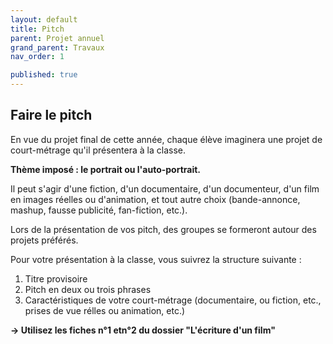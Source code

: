 ```yaml
---
layout: default
title: Pitch
parent: Projet annuel
grand_parent: Travaux
nav_order: 1

published: true
---
```

## Faire le pitch

En vue du projet final de cette année, chaque élève imaginera une projet de court-métrage qu'il présentera à la classe.

**Thème imposé : le portrait ou l'auto-portrait.**

Il peut s'agir d'une fiction, d'un documentaire, d'un documenteur, d'un film en images réelles ou d'animation, et tout autre choix (bande-annonce, mashup, fausse publicité, fan-fiction, etc.).

Lors de la présentation de vos pitch, des groupes se formeront autour des projets préférés.

Pour votre présentation à la classe, vous suivrez la structure suivante :
1. Titre provisoire
2. Pitch en deux ou trois phrases
3. Caractéristiques de votre court-métrage (documentaire, ou fiction, etc., prises de vue rélles ou animation, etc.) 

**→ Utilisez les fiches n°1 etn°2 du dossier "L'écriture d'un film"**